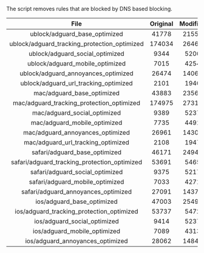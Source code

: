 The script removes rules that are blocked by DNS based blocking.


| File | Original | Modified |
|:----:|:-----:|:-----:|
| ublock/adguard_base_optimized | 41778 | 21553 |
| ublock/adguard_tracking_protection_optimized | 174034 | 26464 |
| ublock/adguard_social_optimized | 9344 | 5200 |
| ublock/adguard_mobile_optimized | 7015 | 4254 |
| ublock/adguard_annoyances_optimized | 26474 | 14062 |
| ublock/adguard_url_tracking_optimized | 2101 | 1940 |
| mac/adguard_base_optimized | 43883 | 23560 |
| mac/adguard_tracking_protection_optimized | 174975 | 27313 |
| mac/adguard_social_optimized | 9389 | 5237 |
| mac/adguard_mobile_optimized | 7735 | 4491 |
| mac/adguard_annoyances_optimized | 26961 | 14300 |
| mac/adguard_url_tracking_optimized | 2108 | 1947 |
| safari/adguard_base_optimized | 46171 | 24943 |
| safari/adguard_tracking_protection_optimized | 53691 | 5465 |
| safari/adguard_social_optimized | 9375 | 5217 |
| safari/adguard_mobile_optimized | 7033 | 4271 |
| safari/adguard_annoyances_optimized | 27091 | 14375 |
| ios/adguard_base_optimized | 47003 | 25498 |
| ios/adguard_tracking_protection_optimized | 53737 | 5472 |
| ios/adguard_social_optimized | 9414 | 5237 |
| ios/adguard_mobile_optimized | 7089 | 4313 |
| ios/adguard_annoyances_optimized | 28062 | 14843 |